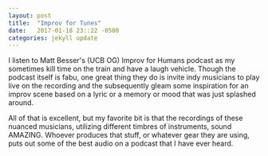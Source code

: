 ```yaml
---
layout: post
title:  "Improv for Tunes"
date:   2017-01-18 23::22 -0500
categories: jekyll update
---
```


I listen to Matt Besser's (UCB OG) Improv for Humans podcast as my sometimes
kill time on the train and have a laugh vehicle. Though the podcast itself
is fabu, one great thing they do is invite indy musicians to play live on the recording
and the subsequently gleam some inspiration for an improv scene based on a
lyric or a memory or mood that was just splashed around.

All of that is excellent, but my favorite bit is that the recordings of these
nuanced musicians, utilizing different timbres of instruments, sound AMAZING.
Whoever produces that stuff, or whatever gear they are using, puts out some of the best
audio on a podcast that I have ever heard.
